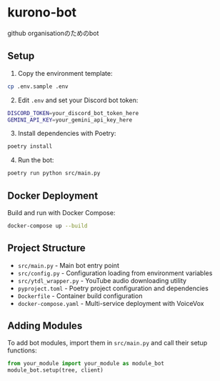 # kurono-bot
github organisationのためのbot

## Setup

1. Copy the environment template:
```bash
cp .env.sample .env
```

2. Edit `.env` and set your Discord bot token:
```bash
DISCORD_TOKEN=your_discord_bot_token_here
GEMINI_API_KEY=your_gemini_api_key_here
```

3. Install dependencies with Poetry:
```bash
poetry install
```

4. Run the bot:
```bash
poetry run python src/main.py
```

## Docker Deployment

Build and run with Docker Compose:
```bash
docker-compose up --build
```

## Project Structure

- `src/main.py` - Main bot entry point
- `src/config.py` - Configuration loading from environment variables
- `src/ytdl_wrapper.py` - YouTube audio downloading utility
- `pyproject.toml` - Poetry project configuration and dependencies
- `Dockerfile` - Container build configuration  
- `docker-compose.yaml` - Multi-service deployment with VoiceVox

## Adding Modules

To add bot modules, import them in `src/main.py` and call their setup functions:

```python
from your_module import your_module as module_bot
module_bot.setup(tree, client)
```
